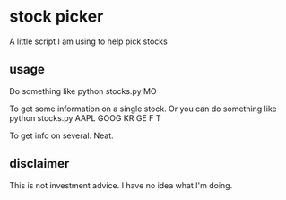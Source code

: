 stock picker
============

A little script I am using to help pick stocks

usage
-----
Do something like
    python stocks.py MO

To get some information on a single stock.
Or you can do something like
    python stocks.py AAPL GOOG KR GE F T

To get info on several.  Neat.


disclaimer
----------
This is not investment advice.  I have no idea what I'm doing.
